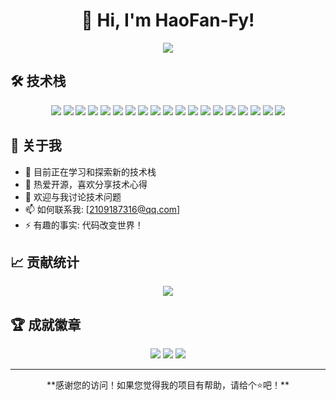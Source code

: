 <div align="center">
  <h1>👋 Hi, I'm HaoFan-Fy!</h1>
  
  <!-- 打字特效 -->
  <a href="https://github.com/HaoFan-Fy">
    <img src="https://readme-typing-svg.herokuapp.com/?lines=console.log(%22Hello%2C%20World!%22);欢迎来到我的GitHub主页!;热爱编程，享受创造!&center=true&size=27">
  </a>
</div>

## 🛠️ 技术栈

<div align="center">
  
  <!-- 编程语言徽章 -->
  <img src="https://img.shields.io/badge/-Python-3776AB?style=flat-square&logo=Python&logoColor=white" />
  <img src="https://img.shields.io/badge/-JavaScript-F7DF1E?style=flat-square&logo=javascript&logoColor=black" />
  <img src="https://img.shields.io/badge/-TypeScript-3178C6?style=flat-square&logo=typescript&logoColor=white" />
  <img src="https://img.shields.io/badge/-Java-007396?style=flat-square&logo=java&logoColor=white" />
  <img src="https://img.shields.io/badge/-C++-00599C?style=flat-square&logo=c%2B%2B&logoColor=white" />
  <img src="https://img.shields.io/badge/-Go-00ADD8?style=flat-square&logo=go&logoColor=white" />
  
  <!-- 前端技术 -->
  <img src="https://img.shields.io/badge/-HTML5-E34F26?style=flat-square&logo=html5&logoColor=white" />
  <img src="https://img.shields.io/badge/-CSS3-1572B6?style=flat-square&logo=css3&logoColor=white" />
  <img src="https://img.shields.io/badge/-React-61DAFB?style=flat-square&logo=react&logoColor=black" />
  <img src="https://img.shields.io/badge/-Vue.js-4FC08D?style=flat-square&logo=vue.js&logoColor=white" />
  <img src="https://img.shields.io/badge/-Node.js-339933?style=flat-square&logo=node.js&logoColor=white" />
  
  <!-- 数据库 -->
  <img src="https://img.shields.io/badge/-MySQL-4479A1?style=flat-square&logo=mysql&logoColor=white" />
  <img src="https://img.shields.io/badge/-PostgreSQL-336791?style=flat-square&logo=postgresql&logoColor=white" />
  <img src="https://img.shields.io/badge/-MongoDB-47A248?style=flat-square&logo=mongodb&logoColor=white" />
  <img src="https://img.shields.io/badge/-Redis-DC382D?style=flat-square&logo=redis&logoColor=white" />
  
  <!-- 工具 -->
  <img src="https://img.shields.io/badge/-Git-F05032?style=flat-square&logo=git&logoColor=white" />
  <img src="https://img.shields.io/badge/-Docker-2496ED?style=flat-square&logo=docker&logoColor=white" />
  <img src="https://img.shields.io/badge/-VS%20Code-007ACC?style=flat-square&logo=visual-studio-code&logoColor=white" />
  <img src="https://img.shields.io/badge/-Linux-FCC624?style=flat-square&logo=linux&logoColor=black" />
  
  
</div>


## 🎯 关于我

- 🔭 目前正在学习和探索新的技术栈
- 🌱 热爱开源，喜欢分享技术心得
- 💬 欢迎与我讨论技术问题
- 📫 如何联系我: [2109187316@qq.com]
- ⚡ 有趣的事实: 代码改变世界！

## 📈 贡献统计

<div align="center">
  
  <!-- Metrics统计 -->
  <img src="https://metrics.lecoq.io/HaoFan-Fy?template=classic&config.timezone=Asia%2FShanghai" />
  
</div>

## 🏆 成就徽章

<div align="center">
  
  <!-- 访客计数 -->
  <img src="https://visitor-badge.glitch.me/badge?page_id=HaoFan-Fy.HaoFan-Fy" />
  
  <!-- GitHub followers -->
  <img src="https://img.shields.io/github/followers/HaoFan-Fy?label=Followers&style=social" />
  
  <!-- GitHub stars -->
  <img src="https://img.shields.io/github/stars/HaoFan-Fy?label=Stars&style=social" />
  
</div>

---

<div align="center">
  **感谢您的访问！如果您觉得我的项目有帮助，请给个⭐️吧！**
  
</div>